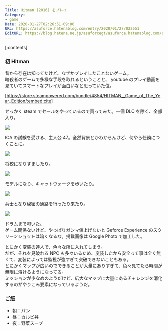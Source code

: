 ```yaml
---
Title: Hitman (2016) をプレイ
Category:
- game
Date: 2020-01-27T02:26:51+09:00
URL: https://asuforce.hatenablog.com/entry/2020/01/27/022651
EditURL: https://blog.hatena.ne.jp/asuforcegt/asuforce.hatenablog.com/atom/entry/26006613503066631
---
```


[:contents]

###  初 Hitman

昔から存在は知ってたけど、なぜかプレイしたことないゲーム。  
暗殺者のゲームで多様な手段を取れるということと、 youtube のプレイ動画を見ていてスマートなプレイが面白いなと思っていた位。

[https://store.steampowered.com/bundle/4854/HITMAN__Game_of_The_Year_Edition/:embed:cite]

せっかく steam でセールをやっているので買ってみた。一個 DLC を除く、全部入り。

<span itemtype="http://schema.org/Photograph" itemscope="itemscope"><img class="magnifiable" src="https://cdn-ak.f.st-hatena.com/images/fotolife/a/asuforcegt/20200807/20200807140300.png" itemprop="image"></span>

ICA の試験を受ける、主人公 47。全然背景とかわからんけど、何やら任務につくことに。

<span itemtype="http://schema.org/Photograph" itemscope="itemscope"><img class="magnifiable" src="https://cdn-ak.f.st-hatena.com/images/fotolife/a/asuforcegt/20200807/20200807140307.png" itemprop="image"></span>

将校になりすましたり。

<span itemtype="http://schema.org/Photograph" itemscope="itemscope"><img class="magnifiable" src="https://cdn-ak.f.st-hatena.com/images/fotolife/a/asuforcegt/20200807/20200807140316.png" itemprop="image"></span>

モデルになり、キャットウォークを歩いたり。

<span itemtype="http://schema.org/Photograph" itemscope="itemscope"><img class="magnifiable" src="https://cdn-ak.f.st-hatena.com/images/fotolife/a/asuforcegt/20200807/20200807140326.png" itemprop="image"></span>

兵士となり秘密の通路を行ったり来たり。

<span itemtype="http://schema.org/Photograph" itemscope="itemscope"><img class="magnifiable" src="https://cdn-ak.f.st-hatena.com/images/fotolife/a/asuforcegt/20200807/20200807140334.png" itemprop="image"></span>

ドラムまで叩いた。  
ゲーム関係ないけど、やっぱりガンマ値上げないと Geforce Experience のスクリーンショットは暗くなるな。掲載画像は Google Photo で加工した。

とにかく変装の達人で、色々な所に入れてしまう。  
だが、それを見破れる NPC も多々いるため、変装したから安全って事は全く無くて、変装によっては監視が強すぎて突破できないこともある。  
とにかくマップが広いのでできることが大量にありすぎて、色々見てたら時間が無限に溶けるようになってる。  
ミッションが少なめのようだけど、広大なマップに大量にあるチャレンジを消化するのがやりこみ要素になっているようだ。

### ご飯

- 朝：パン
- 昼：カルビ丼
- 夜：野菜スープ

